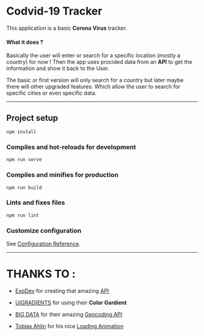 # Codvid-19 Tracker

This application is a basic **Corona Virus** tracker.

#### What it does ?

Basically the user will enter or search for a specific location (mostly a country) for now !
Then the app uses procided data from an **API** to get the information and show it back to the User.

The basic or first version will only search for a country but later maybe there will other upgraded features.
Which allow the user to search for specific cities or even specific data.

---

## Project setup

```
npm install
```

### Compiles and hot-reloads for development

```
npm run serve
```

### Compiles and minifies for production

```
npm run build
```

### Lints and fixes files

```
npm run lint
```

### Customize configuration

See [Configuration Reference](https://cli.vuejs.org/config/).

---

# THANKS TO :

- [ExpDev](https://github.com/ExpDev07) for creating that amazing [API](https://github.com/ExpDev07/coronavirus-tracker-api)

* [UIGRADIENTS](https://uigradients.com/#Lawrencium) for using their **Color Gardient**
* [BIG DATA](https://www.bigdatacloud.com/) for their amazing [Geocoding API](https://www.bigdatacloud.com/geocoding-apis/free-reverse-geocode-to-city-api)

* [Tobias Ahlin](https://twitter.com/tobiasahlin) for his nice [Loading Animation](https://tobiasahlin.com/spinkit/)
